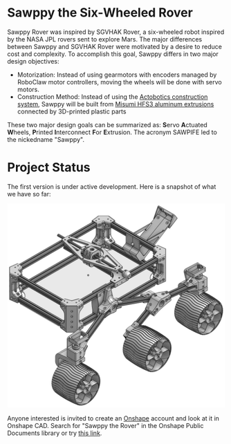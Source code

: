 # Sawppy the Six-Wheeled Rover

Sawppy Rover was inspired by SGVHAK Rover, a six-wheeled robot inspired by the NASA JPL rovers sent to explore Mars. The major differences between Sawppy and SGVHAK Rover were motivated by a desire to reduce cost and complexity. To accomplish this goal, Sawppy differs in two major design objectives:

* Motorization: Instead of using gearmotors with encoders managed by RoboClaw motor controllers, moving the wheels will be done with servo motors.
* Construction Method: Instead of using the [Actobotics construction system](https://www.servocity.com/actobotics), Sawppy will be built from [Misumi HFS3 aluminum extrusions](https://us.misumi-ec.com/vona2/detail/110300465870/) connected by 3D-printed plastic parts

These two major design goals can be summarized as: **S**ervo **A**ctuated **W**heels, **P**rinted **I**nterconnect **F**or **E**xtrusion. The acronym SAWPIFE led to the nickedname "Sawppy".

# Project Status

The first version is under active development. Here is a snapshot of what we have so far:

![Picture of Current Progress](JPEG/Assembled.jpg)

Anyone interested is invited to create an [Onshape](https://www.onshape.com/) account and look at it in Onshape CAD. Search for "Sawppy the Rover" in the Onshape Public Documents library or try [this link](https://cad.onshape.com/documents/43678ef564a43281c83e1aef/w/392bbf8745395bc24367a35c/e/9bd6bbb7aba50a97523d14f2).
